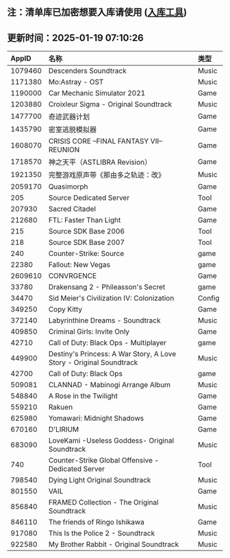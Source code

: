 ## 注：清单库已加密想要入库请使用 ([入库工具](https://github.com/BlankTMing/ManifestAutoUpdate/releases))

## 更新时间：2025-01-19 07:10:26
| AppID | 名称 | 类型  |
| :-------------------- | :----------------------------- | :----------- |
| 1079460 | Descenders Soundtrack| Music |
| 1171380 | Mo:Astray - OST| Music |
| 1190000 | Car Mechanic Simulator 2021| Game |
| 1203880 | Croixleur Sigma - Original Soundtrack| Music |
| 1477700 | 奇迹武器计划| Game |
| 1435790 | 密室逃脱模拟器| Game |
| 1608070 | CRISIS CORE –FINAL FANTASY VII– REUNION| Game |
| 1718570 | 神之天平（ASTLIBRA Revision）| Game |
| 1921350 | 完整游戏原声带《那由多之轨迹：改》| Music |
| 2059170 | Quasimorph| Game |
| 205 | Source Dedicated Server| Tool |
| 207930 | Sacred Citadel| Game |
| 212680 | FTL: Faster Than Light| Game |
| 215 | Source SDK Base 2006| Tool |
| 218 | Source SDK Base 2007| Tool |
| 240 | Counter-Strike: Source| game |
| 22380 | Fallout: New Vegas| game |
| 2609610 | CONVRGENCE| Game |
| 33780 | Drakensang 2 - Phileasson's Secret| game |
| 34470 | Sid Meier's Civilization IV: Colonization| Config |
| 349250 | Copy Kitty| Game |
| 372140 | Labyrinthine Dreams - Soundtrack| Music |
| 409850 | Criminal Girls: Invite Only| Game |
| 42710 | Call of Duty: Black Ops - Multiplayer| game |
| 449900 | Destiny's Princess: A War Story, A Love Story - Original Soundtrack| Music |
| 42700 | Call of Duty: Black Ops| game |
| 509081 | CLANNAD - Mabinogi Arrange Album| Music |
| 548840 | A Rose in the Twilight| Game |
| 559210 | Rakuen| Game |
| 625980 | Yomawari: Midnight Shadows| Game |
| 670160 | D'LIRIUM| Game |
| 683090 | LoveKami -Useless Goddess- Original Soundtrack| Music |
| 740 | Counter-Strike Global Offensive - Dedicated Server| Tool |
| 798540 | Dying Light Original Soundtrack| Music |
| 801550 | VAIL| Game |
| 856840 | FRAMED Collection - The Original Soundtrack| Music |
| 846110 | The friends of Ringo Ishikawa| Game |
| 917080 | This Is the Police 2 - Soundtrack| Music |
| 922580 | My Brother Rabbit - Original Soundtrack| Music |

